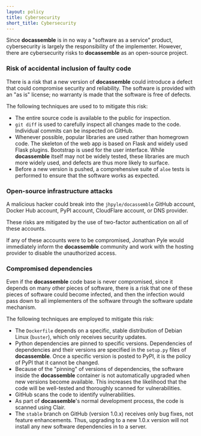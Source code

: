 ```yaml
---
layout: policy
title: Cybersecurity
short_title: Cybersecurity
---
```


Since **docassemble** is in no way a "software as a service" product,
cybersecurity is largely the responsibility of the implementer.
However, there are cybersecurity risks to **docassemble** as an
open-source project.

### Risk of accidental inclusion of faulty code

There is a risk that a new version of **docassemble** could introduce
a defect that could compromise security and reliability.  The software
is provided with an "as is" license; no warranty is made that the
software is free of defects.

The following techniques are used to to mitigate this risk:

* The entire source code is available to the public for inspection.
* `git diff` is used to carefully inspect all changes made to the
  code.  Individual commits can be inspected on GitHub.
* Whenever possible, popular libraries are used rather than homegrown
  code.  The skeleton of the web app is based on Flask and widely used
  Flask plugins.  Bootstrap is used for the user interface.  While
  **docassemble** itself may not be widely tested, these libraries are
  much more widely used, and defects are thus more likely to surface.
* Before a new version is pushed, a comprehensive suite of `aloe` tests
  is performed to ensure that the software works as expected.


### Open-source infrastructure attacks

A malicious hacker could break into the `jhpyle/docassemble` GitHub
account, Docker Hub account, PyPI account, CloudFlare account, or DNS
provider.

These risks are mitigated by the use of two-factor authentication on
all of these accounts.

If any of these accounts were to be compromised, Jonathan Pyle would
immediately inform the **docassemble** community and work with the
hosting provider to disable the unauthorized access.

### Compromised dependencies

Even if the **docassemble** code base is never compromised, since it
depends on many other pieces of software, there is a risk that one of
these pieces of software could become infected, and then the infection
would pass down to all implementers of the software through the
software update mechanism.

The following techniques are employed to mitigate this risk:

* The `Dockerfile` depends on a specific, stable distribution of
  Debian Linux (`buster`), which only receives security updates.
* Python dependencies are pinned to specific versions.  Dependencies
  of dependencies and their versions are specified in the `setup.py`
  files of **docassemble**.  Once a specific version is posted to
  PyPI, it is the policy of PyPI that it cannot be changed.
* Because of the "pinning" of versions of dependencies, the software
  inside the **docassemble** container is not automatically upgraded
  when new versions become available.  This increases the likelihood
  that the code will be well-tested and thoroughly scanned for
  vulnerabilities.
* GitHub scans the code to identify vulnerabilities.
* As part of **docassemble**'s normal development process, the code is
  scanned using Clair.
* The `stable` branch on GitHub (version 1.0.x) receives only bug
  fixes, not feature enhancements.  Thus, upgrading to a new 1.0.x
  version will not install any new software dependencies in to a
  server.
  
